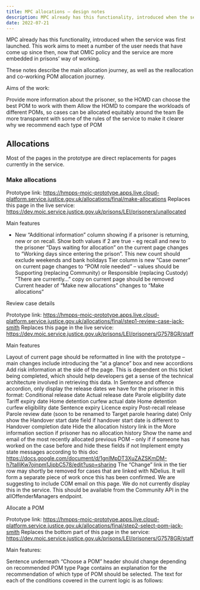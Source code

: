 ```yaml
---
title: MPC allocations – design notes
description: MPC already has this functionality, introduced when the service was first launched. This work aims to meet a number of the user needs that have come up since then, now that OMIC policy and the service are more embedded in prisons’ way of working.
date: 2022-07-21
---
```


MPC already has this functionality, introduced when the service was first launched. This work aims to meet a number of the user needs that have come up since then, now that OMIC policy and the service are more embedded in prisons’ way of working.

These notes describe the main allocation journey, as well as the reallocation and co-working POM allocation journey.

Aims of the work:

Provide more information about the prisoner, so the HOMD can choose the best POM to work with them
Allow the HOMD to compare the workloads of different POMs, so cases can be allocated equitably around the team
Be more transparent with some of the rules of the service to make it clearer why we recommend each type of POM

## Allocations

Most of the pages in the prototype are direct replacements for pages currently in the service.

### Make allocations

Prototype link: https://hmpps-moic-prototype.apps.live.cloud-platform.service.justice.gov.uk/allocations/final/make-allocations
Replaces this page in the live service: https://dev.moic.service.justice.gov.uk/prisons/LEI/prisoners/unallocated

Main features

* New “Additional information” column showing if a prisoner is returning, new or on recall. Show both values if 2 are true - eg recall and new to the prisoner
“Days waiting for allocation” on the current page changes to “Working days since entering the prison”. This new count should exclude weekends and bank holidays
Tier column is new
“Case owner” on current page changes to “POM role needed” – values should be Supporting (replacing Community) or Responsible (replacing Custody)
“There are currently…” copy on current page should be removed
Current header of “Make new allocations” changes to “Make allocations”

Review case details

Prototype link: https://hmpps-moic-prototype.apps.live.cloud-platform.service.justice.gov.uk/allocations/final/step1-review-case-jack-smith
Replaces this page in the live service: https://dev.moic.service.justice.gov.uk/prisons/LEI/prisoners/G7578GR/staff

Main features

Layout of current page should be reformatted in line with the prototype – main changes include introducing the “at a glance” box and new accordions
Add risk information at the side of the page. This is dependent on this ticket being completed, which should help developers get a sense of the technical architecture involved in retrieving this data. 
In Sentence and offence accordion, only display the release dates we have for the prisoner in this format:
Conditional release date
Actual release date
Parole eligibility date
Tariff expiry date
Home detention curfew actual date
Home detention curfew eligibility date
Sentence expiry
Licence expiry
Post-recall release
Parole review date (soon to be renamed to Target parole hearing date)
Only show the Handover start date field if handover start date is different to Handover completion date
Hide the allocation history link in the More information section if prisoner has no allocation history
Show the name and email of the most recently allocated previous POM – only if if someone has worked on the case before and hide these fields if not
Implement empty state messages according to this doc https://docs.google.com/document/d/1gnIMpDT3XuZAZSKmDM-h7taIIjKw7ojnpm1JipbC578/edit?usp=sharing
The “Change” link in the tier row may shortly be removed for cases that are linked with NDelius. It will form a separate piece of work once this has been confirmed.
We are suggesting to include COM email on this page. We do not currently display this in the service. This should be available from the Community API in the allOffenderManagers endpoint.

Allocate a POM 

Prototype link: https://hmpps-moic-prototype.apps.live.cloud-platform.service.justice.gov.uk/allocations/final/step2-select-pom-jack-smith
Replaces the bottom part of this page in the service: https://dev.moic.service.justice.gov.uk/prisons/LEI/prisoners/G7578GR/staff

Main features:

Sentence underneath “Choose a POM” header should change depending on recommended POM type
Page contains an explanation for the recommendation of which type of POM should be selected. The text for each of the conditions covered in the current logic is as follows:

